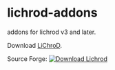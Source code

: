 # lichrod-addons
addons for lichrod v3 and later.

Download [LiChroD](https://github.com/dadflip/lichrod).

Source Forge:
[![Download Lichrod](https://a.fsdn.com/con/app/sf-download-button)](https://sourceforge.net/projects/lichrod/files/latest/download)
